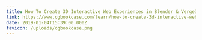 ```yaml
---
title: How To Create 3D Interactive Web Experiences in Blender & Verge3D
link: https://www.cgbookcase.com/learn/how-to-create-3d-interactive-web-experiences-in-blender-verge-3d
date: 2019-01-04T15:39:00.000Z
favicon: /uploads/cgbookcase.png
---
```

